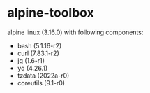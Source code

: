 # alpine-toolbox

alpine linux (3.16.0) with following components:

- bash (5.1.16-r2)
- curl (7.83.1-r2)
- jq (1.6-r1)
- yq (4.26.1)
- tzdata (2022a-r0)
- coreutils (9.1-r0)
